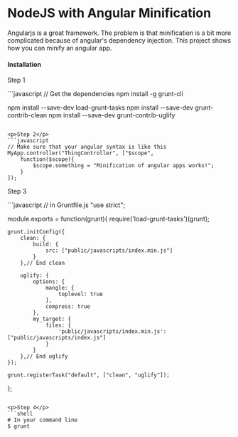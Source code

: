 NodeJS with Angular Minification
============

<p>
  Angularjs is a great framework. The problem is that minification is a bit more complicated because of angular's dependency injection. This project shows how you can minify an angular app.
</p>

<h4>Installation</h4>

<p>Step 1</p>
```javascript
// Get the dependencies
npm install -g grunt-cli

npm install --save-dev load-grunt-tasks
npm install --save-dev grunt-contrib-clean
npm install --save-dev grunt-contrib-uglify
```

<p>Step 2</p>
```javascript
// Make sure that your angular syntax is like this
MyApp.controller("ThingController", ["$scope",
    function($scope){
        $scope.something = "Minification of angular apps works!";
    }
]);
```

<p>Step 3</p>
```javascript
// in Gruntfile.js
"use strict";

module.exports = function(grunt){
    require('load-grunt-tasks')(grunt);

    grunt.initConfig({
        clean: {
            build: {
                src: ["public/javascripts/index.min.js"]
            }
        },// End clean
        
        uglify: {
            options: {
                mangle: {
                    toplevel: true
                },
                compress: true
            },
            my_target: {
                files: {
                    'public/javascripts/index.min.js': ["public/javascripts/index.js"]
                }
            }
        },// End uglify
    });

    grunt.registerTask("default", ["clean", "uglify"]);
};
```

<p>Step 4</p>
```shell
# In your command line
$ grunt
```

